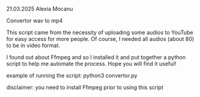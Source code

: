 21.03.2025
Alexia Mocanu

Convertor wav to mp4

This script came from the necessity of uploading some audios to YouTube for easy access for more people.
Of course, I needed all audios (about 80) to be in video format.

I found out about Ffmpeg and so I installed it and put together a python script to help me automate the process.
Hope you will find it useful!

example of running the script: python3 convertor.py

disclaimer: you need to install Ffmpeg prior to using this script